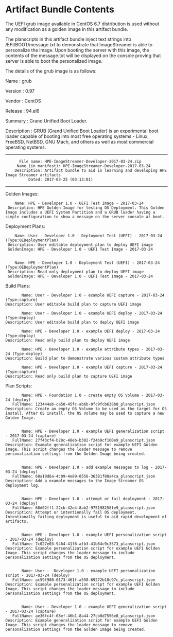# Artifact Bundle Contents

The UEFI grub image available in CentOS 6.7 distribution is used without any modification as a golden image in this artifact bundle. 

The planscripts in this artifact bundle inject text strings into /EFI/BOOT/message.txt to demonstrate that ImageStreamer is able to personalize the image. Upon booting the server with this image, the contents of the message.txt will be displayed on the console proving that server is able to boot the personalized image.

The details of the grub image is as follows:

Name : grub

Version : 0.97

Vendor : CentOS

Release : 94.el6

Summary : Grand Unified Boot Loader.

Description : GRUB (Grand Unified Boot Loader) is an experimental boot loader capable of booting into most free operating systems - Linux, FreeBSD, NetBSD, GNU Mach, and others as well as most commercial operating systems.


--------------------------------------------------------------------------------
		  File name: HPE-ImageStreamer-Developer-2017-03-24.zip
         Name (in manifest): HPE-ImageStreamer-Developer-2017-03-24
		Description: Artifact bundle to aid in learning and developing HPE Image Streamer artifacts
		      Dated: 2017-03-25 (03:13:01)
--------------------------------------------------------------------------------

Golden Images:

		Name: HPE - Developer 1.0 - UEFI Test Image - 2017-03-24
	 Description: HPE Golden Image for testing OS Deployment. This Golden Image includes a UEFI System Partition and a GRUB loader having a simple configuration to show a message on the server console at boot. 


Deployment Plans:

		Name: User - Developer 1.0 - Deployment Test (UEFI) - 2017-03-24 (Type:OEDeploymentPlan)
	 Description: User editable deployment plan to deploy UEFI image
	 GoldenImage: HPE - Developer 1.0 - UEFI Test Image - 2017-03-24


		Name: HPE - Developer 1.0 - Deployment Test (UEFI) - 2017-03-24 (Type:OEDeploymentPlan)
	 Description: Read only deployment plan to deploy UEFI image
	 GoldenImage: HPE - Developer 1.0 - UEFI Test Image - 2017-03-24


Build Plans:

	       Name: User - Developer 1.0 - example UEFI capture - 2017-03-24 (Type:capture)
	Description: User editable build plan to capture UEFI image

	       Name: User - Developer 1.0 - example UEFI deploy - 2017-03-24 (Type:deploy)
	Description: User editable build plan to deploy UEFI image

	       Name: HPE - Developer 1.0 - example UEFI deploy - 2017-03-24 (Type:deploy)
	Description: Read only build plan to deploy UEFI image

	       Name: HPE - Developer 1.0 - example attribute types - 2017-03-24 (Type:deploy)
	Description: Build plan to demonstrate various custom attribute types

	       Name: HPE - Developer 1.0 - example UEFI capture - 2017-03-24 (Type:capture)
	Description: Read only build plan to capture UEFI image

Plan Scripts:

	       Name: HPE - Foundation 1.0 - create empty OS Volume - 2017-03-24 (deploy)
	   FullName: 123444ab-ca50-45fc-ab6b-0fc9fcb638b0_planscript.json
	Description: Create an empty OS Volume to be used as the target for OS install. After OS install, the OS Volume may be used to capture a new Golden Image.


	       Name: HPE - Developer 1.0 - example UEFI generalization script - 2017-03-24 (capture)
	   FullName: 27f43cf4-b28c-48eb-b382-f24b9cf100e9_planscript.json
	Description: Example generalization script for example UEFI Golden Image. This script changes the loader message to remove personalization settings from the Golden Image being created.


	       Name: HPE - Developer 1.0 - add example messages to log - 2017-03-24 (deploy)
	   FullName: 68a19d6a-4c09-4e89-8556-36381f88a4ca_planscript.json
	Description: Add a example messages to the Image Streamer OS deployment log.


	       Name: HPE - Developer 1.0 - attempt or fail deployment - 2017-03-24 (deploy)
	   FullName: 68d02ff1-22cb-42e4-8ab2-975198258fe9_planscript.json
	Description: Attempt or intentionally fail OS deployment. Intentionally failing deployment is useful to aid rapid development of artifacts.


	       Name: HPE - Developer 1.0 - example UEFI personalization script - 2017-03-24 (deploy)
	   FullName: 7c027e03-9464-41f6-afb3-41b84c9c3573_planscript.json
	Description: Example personalization script for example UEFI Golden Image. This script changes the loader message to include personalization settings from the OS deployment.


	       Name: User -  Developer 1.0 - example UEFI personalization script - 2017-03-24 (deploy)
	   FullName: ac59f980-0173-461f-a558-69272b10c97c_planscript.json
	Description: Example personalization script for example UEFI Golden Image. This script changes the loader message to include personalization settings from the OS deployment.


	       Name: User - Developer 1.0 - example UEFI generalization script - 2017-03-24 (capture)
	   FullName: ae36fc4f-68ef-46b1-8a44-27cb8d7556e8_planscript.json
	Description: Example generalization script for example UEFI Golden Image. This script changes the loader message to remove personalization settings from the Golden Image being created.



